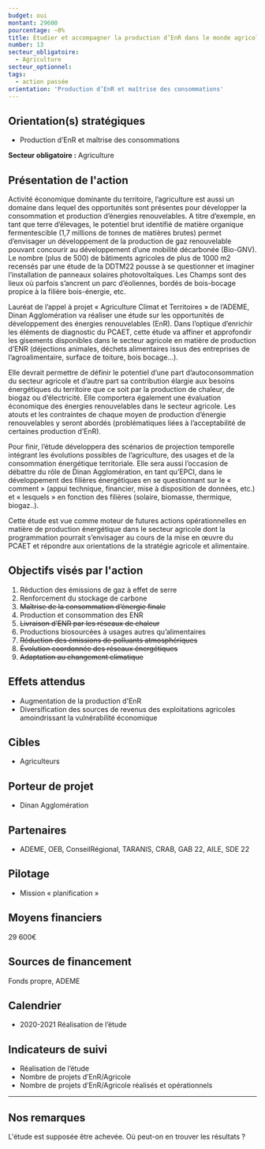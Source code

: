 ```yaml
---
budget: oui
montant: 29600
pourcentage: ~0%
title: Etudier et accompagner la production d’EnR dans le monde agricole
number: 13
secteur_obligatoire:
  - Agriculture
secteur_optionnel:
tags:
  - action passée
orientation: 'Production d’EnR et maîtrise des consommations'
---
```


## Orientation(s) stratégiques

- Production d’EnR et maîtrise des consommations

**Secteur obligatoire :** Agriculture

## Présentation de l'action

Activité économique dominante du territoire, l’agriculture est aussi un domaine dans lequel des opportunités sont présentes pour développer la consommation et production d’énergies renouvelables. A titre d’exemple, en tant que terre d’élevages, le potentiel brut identifié de matière organique fermentescible (1,7 millions de tonnes de matières brutes) permet d’envisager un développement de la production de gaz renouvelable pouvant concourir au développement d’une mobilité décarbonée (Bio-GNV). Le nombre (plus de 500) de bâtiments agricoles de plus de 1000 m2 recensés par une étude de la DDTM22 pousse à se questionner et imaginer l’installation de panneaux solaires photovoltaïques. Les Champs sont des lieux où parfois s’ancrent un parc d’éoliennes, bordés de bois-bocage propice à la filière bois-énergie, etc.

Lauréat de l’appel à projet « Agriculture Climat et Territoires » de l’ADEME, Dinan Agglomération va réaliser une étude sur les opportunités de développement des énergies renouvelables (EnR).
Dans l’optique d’enrichir les éléments de diagnostic du PCAET, cette étude va affiner et approfondir les gisements disponibles dans le secteur agricole en matière de production d’ENR (déjections animales, déchets alimentaires issus des entreprises de l’agroalimentaire, surface de toiture, bois bocage...).

Elle devrait permettre de définir le potentiel d’une part d’autoconsommation du secteur agricole et d’autre part sa contribution élargie aux besoins énergétiques du territoire que ce soit par la production de chaleur, de biogaz ou d’électricité. Elle comportera également une évaluation économique des énergies renouvelables dans le secteur agricole. Les atouts et les contraintes de chaque moyen de production d’énergie renouvelables y seront abordés (problématiques liées à l’acceptabilité de certaines production d’EnR).

Pour finir, l’étude développera des scénarios de projection temporelle intégrant les évolutions possibles de l’agriculture, des usages et de la consommation énergétique territoriale. Elle sera aussi l’occasion de débattre du rôle de Dinan Agglomération, en tant qu’EPCI, dans le développement des filières énergétiques en se questionnant sur le « comment » (appui technique, financier, mise à disposition de données, etc.) et « lesquels » en fonction des filières (solaire, biomasse, thermique, biogaz..).

Cette étude est vue comme moteur de futures actions opérationnelles en matière de production énergétique dans le secteur agricole dont la programmation pourrait s’envisager au cours de la mise en œuvre du PCAET et répondre aux orientations de la stratégie agricole et alimentaire.

## Objectifs visés par l'action

1. Réduction des émissions de gaz à effet de serre
2. Renforcement du stockage de carbone
3. ~~Maîtrise de la consommation d’énergie finale~~
4. Production et consommation des ENR
5. ~~Livraison d’ENR par les réseaux de chaleur~~
6. Productions biosourcées à usages autres qu’alimentaires
7. ~~Réduction des émissions de polluants atmosphériques~~
8. ~~Évolution coordonnée des réseaux énergétiques~~
9. ~~Adaptation au changement climatique~~


## Effets attendus

- Augmentation de la production d'EnR
- Diversification des sources de revenus des exploitations agricoles amoindrissant la vulnérabilité économique

## Cibles

- Agriculteurs

## Porteur de projet

- Dinan Agglomération

## Partenaires

- ADEME, OEB, ConseilRégional, TARANIS, CRAB, GAB 22, AILE, SDE 22

## Pilotage

- Mission « planification »

## Moyens financiers

29 600€

## Sources de financement

Fonds propre, ADEME

## Calendrier

- 2020-2021 Réalisation de l’étude

## Indicateurs de suivi

- Réalisation de l’étude
- Nombre de projets d’EnR/Agricole
- Nombre de projets d’EnR/Agricole réalisés et opérationnels

---

## Nos remarques

L'étude est supposée être achevée. Où peut-on en trouver les résultats ?
